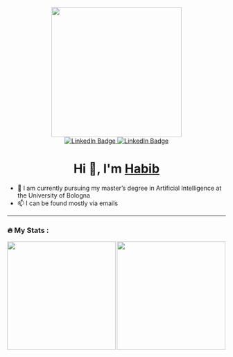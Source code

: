 <div id="header" align="center">
  <img src="https://media.giphy.com/media/v1.Y2lkPTc5MGI3NjExc3Jmbnlua3Uzd2xuaWdqZTQ0d3ZpZ3R0bm43NWI3YmUwYzF4ZjVnayZlcD12MV9pbnRlcm5hbF9naWZfYnlfaWQmY3Q9Zw/LlUpyPkoccGWiw5odc/giphy.gif" width="300"/>
  <div id="badges">
  <a href="https://www.linkedin.com/in/kazemihabib/">
    <img src="https://img.shields.io/badge/LinkedIn-blue?style=for-the-badge&logo=linkedin&logoColor=white" alt="LinkedIn Badge"/>
  </a>
  <a href="https://stackoverflow.com/users/4146943/habib-kazemi">
    <img src="https://img.shields.io/badge/StackOverflow-orange?style=for-the-badge&logo=stackoverflow&logoColor=white" alt="LinkedIn Badge"/>
  </a>
</div>
</div>


<h1 align="center">Hi 👋, I'm <a href="https://kazemihabib.github.io/" target="blank">
Habib</a></h1>


- 🔭 I am currently pursuing my master’s degree in Artificial Intelligence at the University of Bologna
- 📫 I can be found mostly via emails

---

### :fire: My Stats :
  <img  align="left"  src="https://github-readme-stats.vercel.app/api?username=kazemihabib&theme=dark&show_icons=true&count_private=true" width="250"/>
  <img src="https://github-readme-streak-stats.herokuapp.com/?user=kazemihabib&theme=dark&hide_border=false" width="250" /> 
